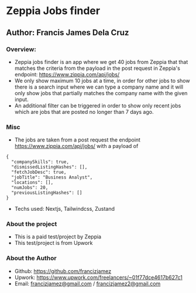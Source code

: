 # Zeppia Jobs finder

## Author: Francis James Dela Cruz

### Overview:

- Zeppia jobs finder is an app where we get 40 jobs from Zeppia that that matches the criteria from the payload in the post request in Zeppia's endpoint: https://www.zippia.com/api/jobs/
- We only show maximum 10 jobs at a time, in order for other jobs to show there is a search input where we can type a company name and it will only show jobs that partially matches the company name with the given input.
- An additional filter can be triggered in order to show only recent jobs which are jobs that are posted no longer than 7 days ago.

### Misc

- The jobs are taken from a post request the endpoint https://www.zippia.com/api/jobs/ with a payload of

```
{
  "companySkills": true,
  "dismissedListingHashes": [],
  "fetchJobDesc": true,
  "jobTitle": "Business Analyst",
  "locations": [],
  "numJobs": 20,
  "previousListingHashes": []
}
```

- Techs used: Nextjs, Tailwindcss, Zustand

### About the project

- This is a paid test/project by Zeppia
- This test/project is from Upwork

### About the Author

- Github: https://github.com/francizjamez
- Upwork: https://www.upwork.com/freelancers/~01f77dce4617b627c1
- Email: francizjamez@gmail.com / francizjamez2@gmail.com
